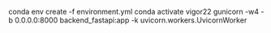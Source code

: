 conda env create -f environment.yml
conda activate vigor22
gunicorn -w4 -b 0.0.0.0:8000 backend_fastapi:app -k uvicorn.workers.UvicornWorker
